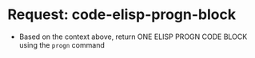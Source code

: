 <!-- ---
!-- Timestamp: 2025-01-11 02:00:13
!-- Author: ywatanabe
!-- File: /home/ywatanabe/proj/llemacs/workspace/resources/prompts/components/09_requests/code-elisp-progn-block.md
!-- --- -->

# Request: code-elisp-progn-block
* Based on the context above, return ONE ELISP PROGN CODE BLOCK using the `progn` command
